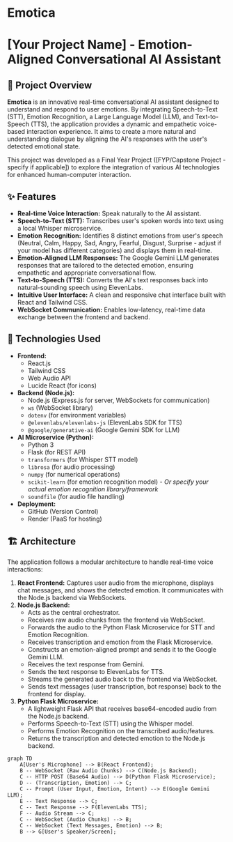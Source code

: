# Emotica

# [Your Project Name] - Emotion-Aligned Conversational AI Assistant

## 🌟 Project Overview

**Emotica** is an innovative real-time conversational AI assistant designed to understand and respond to user emotions. By integrating Speech-to-Text (STT), Emotion Recognition, a Large Language Model (LLM), and Text-to-Speech (TTS), the application provides a dynamic and empathetic voice-based interaction experience. It aims to create a more natural and understanding dialogue by aligning the AI's responses with the user's detected emotional state.

This project was developed as a Final Year Project ([FYP/Capstone Project - specify if applicable]) to explore the integration of various AI technologies for enhanced human-computer interaction.

## ✨ Features

* **Real-time Voice Interaction:** Speak naturally to the AI assistant.
* **Speech-to-Text (STT):** Transcribes user's spoken words into text using a local Whisper microservice.
* **Emotion Recognition:** Identifies 8 distinct emotions from user's speech (Neutral, Calm, Happy, Sad, Angry, Fearful, Disgust, Surprise - adjust if your model has different categories) and displays them in real-time.
* **Emotion-Aligned LLM Responses:** The Google Gemini LLM generates responses that are tailored to the detected emotion, ensuring empathetic and appropriate conversational flow.
* **Text-to-Speech (TTS):** Converts the AI's text responses back into natural-sounding speech using ElevenLabs.
* **Intuitive User Interface:** A clean and responsive chat interface built with React and Tailwind CSS.
* **WebSocket Communication:** Enables low-latency, real-time data exchange between the frontend and backend.

## 🚀 Technologies Used

* **Frontend:**
    * React.js
    * Tailwind CSS
    * Web Audio API
    * Lucide React (for icons)
* **Backend (Node.js):**
    * Node.js (Express.js for server, WebSockets for communication)
    * `ws` (WebSocket library)
    * `dotenv` (for environment variables)
    * `@elevenlabs/elevenlabs-js` (ElevenLabs SDK for TTS)
    * `@google/generative-ai` (Google Gemini SDK for LLM)
* **AI Microservice (Python):**
    * Python 3
    * Flask (for REST API)
    * `transformers` (for Whisper STT model)
    * `librosa` (for audio processing)
    * `numpy` (for numerical operations)
    * `scikit-learn` (for emotion recognition model) - *Or specify your actual emotion recognition library/framework*
    * `soundfile` (for audio file handling)
* **Deployment:**
    * GitHub (Version Control)
    * Render (PaaS for hosting)

## 🏗️ Architecture

The application follows a modular architecture to handle real-time voice interactions:

1.  **React Frontend:** Captures user audio from the microphone, displays chat messages, and shows the detected emotion. It communicates with the Node.js backend via WebSockets.
2.  **Node.js Backend:**
    * Acts as the central orchestrator.
    * Receives raw audio chunks from the frontend via WebSocket.
    * Forwards the audio to the Python Flask Microservice for STT and Emotion Recognition.
    * Receives transcription and emotion from the Flask Microservice.
    * Constructs an emotion-aligned prompt and sends it to the Google Gemini LLM.
    * Receives the text response from Gemini.
    * Sends the text response to ElevenLabs for TTS.
    * Streams the generated audio back to the frontend via WebSocket.
    * Sends text messages (user transcription, bot response) back to the frontend for display.
3.  **Python Flask Microservice:**
    * A lightweight Flask API that receives base64-encoded audio from the Node.js backend.
    * Performs Speech-to-Text (STT) using the Whisper model.
    * Performs Emotion Recognition on the transcribed audio/features.
    * Returns the transcription and detected emotion to the Node.js backend.

```mermaid
graph TD
    A[User's Microphone] --> B(React Frontend);
    B -- WebSocket (Raw Audio Chunks) --> C(Node.js Backend);
    C -- HTTP POST (Base64 Audio) --> D(Python Flask Microservice);
    D -- (Transcription, Emotion) --> C;
    C -- Prompt (User Input, Emotion, Intent) --> E(Google Gemini LLM);
    E -- Text Response --> C;
    C -- Text Response --> F(ElevenLabs TTS);
    F -- Audio Stream --> C;
    C -- WebSocket (Audio Chunks) --> B;
    C -- WebSocket (Text Messages, Emotion) --> B;
    B --> G[User's Speaker/Screen];
